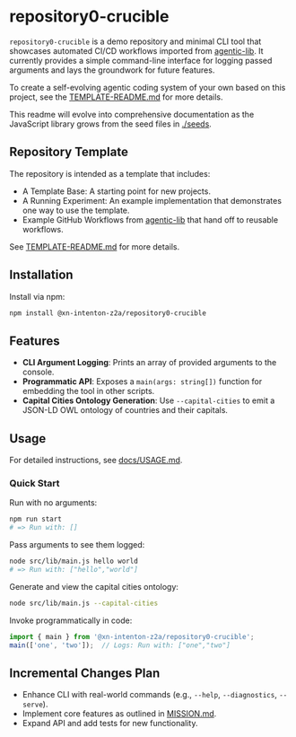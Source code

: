 # repository0-crucible

`repository0-crucible` is a demo repository and minimal CLI tool that showcases automated CI/CD workflows imported from [agentic-lib](https://github.com/xn-intenton-z2a/agentic-lib). It currently provides a simple command-line interface for logging passed arguments and lays the groundwork for future features.

To create a self-evolving agentic coding system of your own based on this project, see the [TEMPLATE-README.md](./TEMPLATE-README.md) for more details.

This readme will evolve into comprehensive documentation as the JavaScript library grows from the seed files in [./seeds](./seeds).

## Repository Template

The repository is intended as a template that includes:
* A Template Base: A starting point for new projects.
* A Running Experiment: An example implementation that demonstrates one way to use the template.
* Example GitHub Workflows from [agentic-lib](https://github.com/xn-intenton-z2a/agentic-lib) that hand off to reusable workflows.

See [TEMPLATE-README.md](./TEMPLATE-README.md) for more details.

## Installation

Install via npm:

```bash
npm install @xn-intenton-z2a/repository0-crucible
```

## Features

* **CLI Argument Logging**: Prints an array of provided arguments to the console.
* **Programmatic API**: Exposes a `main(args: string[])` function for embedding the tool in other scripts.
* **Capital Cities Ontology Generation**: Use `--capital-cities` to emit a JSON-LD OWL ontology of countries and their capitals.

## Usage

For detailed instructions, see [docs/USAGE.md](./docs/USAGE.md).

### Quick Start

Run with no arguments:

```bash
npm run start
# => Run with: []
```

Pass arguments to see them logged:

```bash
node src/lib/main.js hello world
# => Run with: ["hello","world"]
```

Generate and view the capital cities ontology:

```bash
node src/lib/main.js --capital-cities
```

Invoke programmatically in code:

```js
import { main } from '@xn-intenton-z2a/repository0-crucible';
main(['one', 'two']);  // Logs: Run with: ["one","two"]
```

## Incremental Changes Plan

* Enhance CLI with real-world commands (e.g., `--help`, `--diagnostics`, `--serve`).
* Implement core features as outlined in [MISSION.md](./MISSION.md).
* Expand API and add tests for new functionality.
